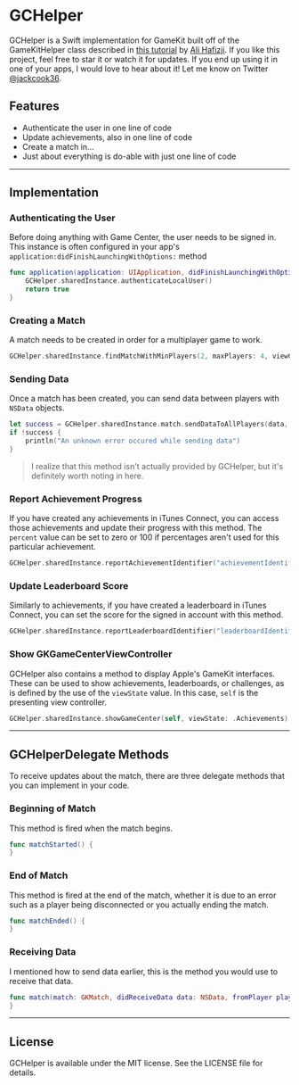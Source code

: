 # GCHelper

GCHelper is a Swift implementation for GameKit built off of the GameKitHelper class described in [this tutorial](http://www.raywenderlich.com/60980/game-center-tutorial-how-to-make-a-simple-multiplayer-game-with-sprite-kit-part-1) by [Ali Hafizji](https://twitter.com/Ali_hafizji). If you like this project, feel free to star it or watch it for updates. If you end up using it in one of your apps, I would love to hear about it! Let me know on Twitter [@jackcook36](https://twitter.com/jackcook36).

## Features

- Authenticate the user in one line of code
- Update achievements, also in one line of code
- Create a match in...
- Just about everything is do-able with just one line of code

---
## Implementation

### Authenticating the User
Before doing anything with Game Center, the user needs to be signed in. This instance is often configured in your app's `application:didFinishLaunchingWithOptions:` method

```swift
func application(application: UIApplication, didFinishLaunchingWithOptions launchOptions: [NSObject: AnyObject]?) -> Bool {
    GCHelper.sharedInstance.authenticateLocalUser()
    return true
}
```

### Creating a Match
A match needs to be created in order for a multiplayer game to work.

```swift
GCHelper.sharedInstance.findMatchWithMinPlayers(2, maxPlayers: 4, viewController: self, delegate: self)
```

### Sending Data
Once a match has been created, you can send data between players with `NSData` objects.

```swift
let success = GCHelper.sharedInstance.match.sendDataToAllPlayers(data, withDataMode: .Reliable, error: nil)
if !success {
    println("An unknown error occured while sending data")
}
```
> I realize that this method isn't actually provided by GCHelper, but it's definitely worth noting in here.

### Report Achievement Progress
If you have created any achievements in iTunes Connect, you can access those achievements and update their progress with this method. The `percent` value can be set to zero or 100 if percentages aren't used for this particular achievement.

```swift
GCHelper.sharedInstance.reportAchievementIdentifier("achievementIdentifier", percent: 35.4)
```

### Update Leaderboard Score
Similarly to achievements, if you have created a leaderboard in iTunes Connect, you can set the score for the signed in account with this method.

```swift
GCHelper.sharedInstance.reportLeaderboardIdentifier("leaderboardIdentifier", score: 87)
```

### Show GKGameCenterViewController
GCHelper also contains a method to display Apple's GameKit interfaces. These can be used to show achievements, leaderboards, or challenges, as is defined by the use of the `viewState` value. In this case, `self` is the presenting view controller.

```swift
GCHelper.sharedInstance.showGameCenter(self, viewState: .Achievements)
```
---
## GCHelperDelegate Methods
To receive updates about the match, there are three delegate methods that you can implement in your code.

### Beginning of Match
This method is fired when the match begins.

```swift
func matchStarted() {
}
```

### End of Match
This method is fired at the end of the match, whether it is due to an error such as a player being disconnected or you actually ending the match.

```swift
func matchEnded() {
}
```

### Receiving Data
I mentioned how to send data earlier, this is the method you would use to receive that data.

```swift
func match(match: GKMatch, didReceiveData data: NSData, fromPlayer playerID: String) {
}
```

---
## License

GCHelper is available under the MIT license. See the LICENSE file for details.

